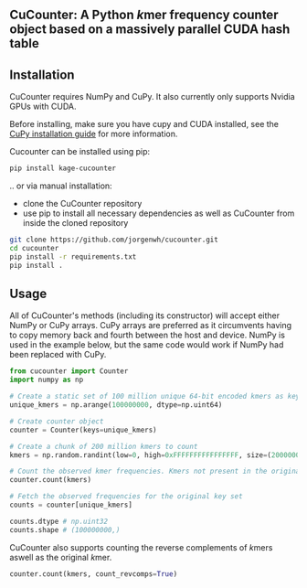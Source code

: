 ## CuCounter: A Python *k*mer frequency counter object based on a massively parallel CUDA hash table

## Installation
CuCounter requires NumPy and CuPy. It also currently only supports Nvidia GPUs with CUDA.

Before installing, make sure you have cupy and CUDA installed, see the [CuPy installation guide](https://docs.cupy.dev/en/stable/install.html) for more information.

Cucounter can be installed using pip:
```Bash
pip install kage-cucounter
````

.. or via manual installation:

* clone the CuCounter repository
* use pip to install all necessary dependencies as well as CuCounter from inside the cloned repository
```Bash
git clone https://github.com/jorgenwh/cucounter.git
cd cucounter
pip install -r requirements.txt
pip install .
```

## Usage
All of CuCounter's methods (including its constructor) will accept either NumPy or CuPy arrays.
CuPy arrays are preferred as it circumvents having to copy memory back and fourth between the host and device.
NumPy is used in the example below, but the same code would work if NumPy had been replaced with CuPy.
```Python
from cucounter import Counter
import numpy as np

# Create a static set of 100 million unique 64-bit encoded kmers as keys for the counter
unique_kmers = np.arange(100000000, dtype=np.uint64)

# Create counter object
counter = Counter(keys=unique_kmers)

# Create a chunk of 200 million kmers to count
kmers = np.random.randint(low=0, high=0xFFFFFFFFFFFFFFFF, size=(200000000,), dtype=np.uint64)

# Count the observed kmer frequencies. Kmers not present in the original key set are ignored
counter.count(kmers)

# Fetch the observed frequencies for the original key set
counts = counter[unique_kmers] 

counts.dtype # np.uint32
counts.shape # (100000000,)
```

CuCounter also supports counting the reverse complements of *k*mers aswell as the original *k*mer.
```Python
counter.count(kmers, count_revcomps=True)
```
